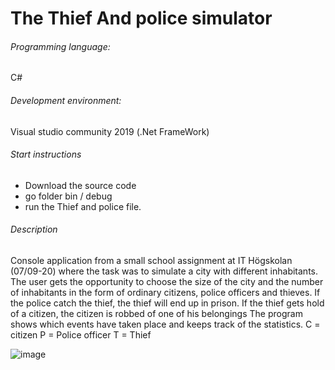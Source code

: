 # The Thief And police simulator
###### Programming language:
 C#
###### Development environment:
Visual studio community 2019 (.Net FrameWork)
###### Start instructions
* Download the source code
* go folder bin / debug 
* run the Thief and police file.

###### Description
Console application from a small school assignment at IT Högskolan (07/09-20) where the task was to simulate a city with different inhabitants. The user gets the opportunity to choose the size of the city and the number of inhabitants in the form of ordinary citizens, police officers and thieves. If the police catch the thief, the thief will end up in prison. If the thief gets hold of a citizen, the citizen is robbed of one of his belongings The program shows which events have taken place and keeps track of the statistics.
C = citizen
P = Police officer
T = Thief

![image](../Thief_and_Police/Exampel.PNG)
